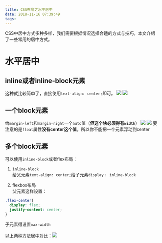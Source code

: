 ```yaml
---
title: CSS布局之水平居中
date: 2018-11-16 07:39:49
tags:
---
```

CSS中居中方式多种多样，我们需要根据情况选择合适的方式与技巧，本文介绍了一些常用的居中方式。
# 水平居中
## inline或者inline-block元素
这种就比较简单了，直接使用`text-align: center;`即可。 
![](http://ww1.sinaimg.cn/large/abbc1cebgy1fx9jlobra9j20mq054dft.jpg)
![](http://ww1.sinaimg.cn/large/abbc1cebgy1fx9jmx9uh3j20be03k0sm.jpg)
## 一个block元素
给`margin-left`和`margin-right`一个`auto`值（**但这个块必须得有`width`**）
![](http://ww1.sinaimg.cn/large/abbc1cebgy1fx9jpth2vyj20mt055glk.jpg)
![](http://ww1.sinaimg.cn/large/abbc1cebgy1fx9jrd1r86j20mo05k0sr.jpg)
要注意的是`float`属性<b>没有center这个值</b>，所以你不能把一个元素浮动到center
## 多个block元素
可以使用`inline-block`或者flex布局： <br>
1. `inline-block` <br>
给父元素`text-align: center;`给子元素`display： inline-block`

1. flexbox布局 <br>
父元素这样设置：
```CSS
.flex-center{
  display: flex;
  justify-content: center;
}
```
子元素得设置`max-width`
<br><br>
以上两种方法居中对比：![](http://ww1.sinaimg.cn/large/abbc1cebgy1fx9kfu1rrmj20co0fnt9e.jpg)










